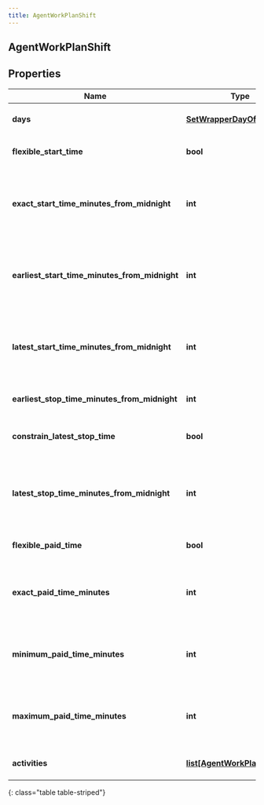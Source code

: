 ```yaml
---
title: AgentWorkPlanShift
---
```

## AgentWorkPlanShift

## Properties

|Name | Type | Description | Notes|
|------------ | ------------- | ------------- | -------------|
| **days** | [**SetWrapperDayOfWeek**](SetWrapperDayOfWeek.html) | Days of the week applicable for this shift | |
| **flexible_start_time** | **bool** | Whether the start time of the shift is flexible | |
| **exact_start_time_minutes_from_midnight** | **int** | Exact start time of the shift defined as offset minutes from midnight. Used if flexibleStartTime &#x3D;&#x3D; false | |
| **earliest_start_time_minutes_from_midnight** | **int** | Earliest start time of the shift defined as offset minutes from midnight. Used if flexibleStartTime &#x3D;&#x3D; true | |
| **latest_start_time_minutes_from_midnight** | **int** | Latest start time of the shift defined as offset minutes from midnight. Used if flexibleStartTime &#x3D;&#x3D; true | |
| **earliest_stop_time_minutes_from_midnight** | **int** | This is the earliest time a shift can end | |
| **constrain_latest_stop_time** | **bool** | Whether the latest stop time constraint for the shift is enabled | |
| **latest_stop_time_minutes_from_midnight** | **int** | Latest stop time of the shift defined as offset minutes from midnight. Used if constrainStopTime &#x3D;&#x3D; true | |
| **flexible_paid_time** | **bool** | Whether the paid time setting for the shift is flexible | |
| **exact_paid_time_minutes** | **int** | Exact paid time in minutes configured for the shift. Used if flexiblePaidTime &#x3D;&#x3D; false | |
| **minimum_paid_time_minutes** | **int** | Minimum paid time in minutes configured for the shift. Used if flexiblePaidTime &#x3D;&#x3D; true | |
| **maximum_paid_time_minutes** | **int** | Maximum paid time in minutes configured for the shift. Used if flexiblePaidTime &#x3D;&#x3D; true | |
| **activities** | [**list[AgentWorkPlanActivity]**](AgentWorkPlanActivity.html) | Activities configured for this shift | |
{: class="table table-striped"}


